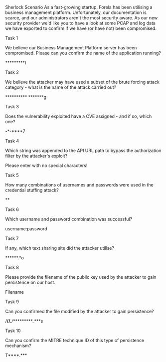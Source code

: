 Sherlock Scenario
As a fast-growing startup, Forela has been utilising a business management platform. Unfortunately, our documentation is scarce, and our administrators aren't the most security aware. As our new security provider we'd like you to have a look at some PCAP and log data we have exported to confirm if we have (or have not) been compromised.


Task 1

We believe our Business Management Platform server has been compromised. Please can you confirm the name of the application running?

*********t

Task 2

We believe the attacker may have used a subset of the brute forcing attack category - what is the name of the attack carried out?

********** *******g

Task 3

Does the vulnerability exploited have a CVE assigned - and if so, which one?

***-****-****7

Task 4

Which string was appended to the API URL path to bypass the authorization filter by the attacker's exploit?

Please enter with no special characters!

Task 5

How many combinations of usernames and passwords were used in the credential stuffing attack?

**

Task 6

Which username and password combination was successful?

username:password

Task 7

If any, which text sharing site did the attacker utilise?

******.*o

Task 8

Please provide the filename of the public key used by the attacker to gain persistence on our host.

Filename

Task 9

Can you confirmed the file modified by the attacker to gain persistence?

/****/******/.***/**********_***s

Task 10

Can you confirm the MITRE technique ID of this type of persistence mechanism?

T****.***
